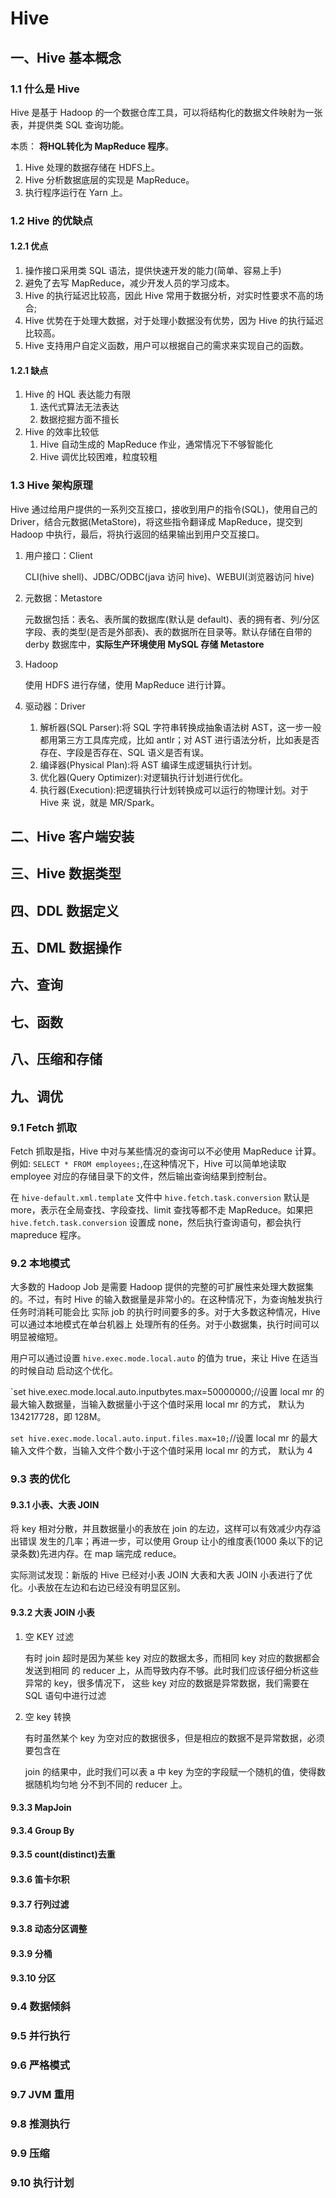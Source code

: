 # Hive

## 一、Hive 基本概念

### 1.1 什么是 Hive

Hive 是基于 Hadoop 的一个数据仓库工具，可以将结构化的数据文件映射为一张表，并提供类 SQL 查询功能。

本质： **将HQL转化为 MapReduce 程序**。

1. Hive 处理的数据存储在 HDFS上。
2. Hive 分析数据底层的实现是 MapReduce。
3. 执行程序运行在 Yarn 上。

### 1.2 Hive 的优缺点

#### 1.2.1 优点

1. 操作接口采用类 SQL 语法，提供快速开发的能力(简单、容易上手)
2. 避免了去写 MapReduce，减少开发人员的学习成本。
3. Hive 的执行延迟比较高，因此 Hive 常用于数据分析，对实时性要求不高的场合;
4. Hive 优势在于处理大数据，对于处理小数据没有优势，因为 Hive 的执行延迟比较高。
5. Hive 支持用户自定义函数，用户可以根据自己的需求来实现自己的函数。

#### 1.2.1 缺点

1. Hive 的 HQL 表达能力有限
   1. 迭代式算法无法表达
   2. 数据挖掘方面不擅长
2. Hive 的效率比较低
   1. Hive 自动生成的 MapReduce 作业，通常情况下不够智能化
   2. Hive 调优比较困难，粒度较粗

### 1.3 Hive 架构原理

Hive 通过给用户提供的一系列交互接口，接收到用户的指令(SQL)，使用自己的 Driver，结合元数据(MetaStore)，将这些指令翻译成 MapReduce，提交到 Hadoop 中执行，最后，将执行返回的结果输出到用户交互接口。

1. 用户接口：Client

   CLI(hive shell)、JDBC/ODBC(java 访问 hive)、WEBUI(浏览器访问 hive)

2. 元数据：Metastore

   元数据包括：表名、表所属的数据库(默认是 default)、表的拥有者、列/分区字段、表的类型(是否是外部表)、表的数据所在目录等。默认存储在自带的 derby 数据库中，**实际生产环境使用 MySQL 存储 Metastore**

3. Hadoop

   使用 HDFS 进行存储，使用 MapReduce 进行计算。

4. 驱动器：Driver

   1. 解析器(SQL Parser):将 SQL 字符串转换成抽象语法树 AST，这一步一般都用第三方工具库完成，比如 antlr；对 AST 进行语法分析，比如表是否存在、字段是否存在、SQL 语义是否有误。
   2. 编译器(Physical Plan):将 AST 编译生成逻辑执行计划。
   3. 优化器(Query Optimizer):对逻辑执行计划进行优化。
   4. 执行器(Execution):把逻辑执行计划转换成可以运行的物理计划。对于 Hive 来 说，就是 MR/Spark。

## 二、Hive 客户端安装

## 三、Hive 数据类型

## 四、DDL 数据定义

## 五、DML 数据操作

## 六、查询

## 七、函数

## 八、压缩和存储

## 九、调优

### 9.1 Fetch 抓取

Fetch 抓取是指，Hive 中对与某些情况的查询可以不必使用 MapReduce 计算。例如: `SELECT * FROM employees;`,在这种情况下，Hive 可以简单地读取 employee 对应的存储目录下的文件，然后输出查询结果到控制台。

在 `hive-default.xml.template` 文件中 `hive.fetch.task.conversion` 默认是 more，表示在全局查找、字段查找、limit 查找等都不走 MapReduce。如果把 `hive.fetch.task.conversion` 设置成 none，然后执行查询语句，都会执行 mapreduce 程序。

### 9.2 本地模式

大多数的 Hadoop Job 是需要 Hadoop 提供的完整的可扩展性来处理大数据集的。不过，有时 Hive 的输入数据量是非常小的。在这种情况下，为查询触发执行任务时消耗可能会比 实际 job 的执行时间要多的多。对于大多数这种情况，Hive 可以通过本地模式在单台机器上 处理所有的任务。对于小数据集，执行时间可以明显被缩短。

用户可以通过设置 `hive.exec.mode.local.auto` 的值为 true，来让 Hive 在适当的时候自动 启动这个优化。

`set hive.exec.mode.local.auto.inputbytes.max=50000000;//设置 local mr 的最大输入数据量，当输入数据量小于这个值时采用 local mr 的方式， 默认为 134217728，即 128M。

`set hive.exec.mode.local.auto.input.files.max=10;`//设置 local mr 的最大输入文件个数，当输入文件个数小于这个值时采用 local mr 的方式， 默认为 4

### 9.3 表的优化

#### 9.3.1 小表、大表 JOIN

将 key 相对分散，并且数据量小的表放在 join 的左边，这样可以有效减少内存溢出错误 发生的几率；再进一步，可以使用 Group 让小的维度表(1000 条以下的记录条数)先进内存。在 map 端完成 reduce。

实际测试发现：新版的 Hive 已经对小表 JOIN 大表和大表 JOIN 小表进行了优化。小表放在左边和右边已经没有明显区别。

#### 9.3.2 大表 JOIN 小表

1. 空 KEY 过滤

   有时 join 超时是因为某些 key 对应的数据太多，而相同 key 对应的数据都会发送到相同 的 reducer 上，从而导致内存不够。此时我们应该仔细分析这些异常的 key，很多情况下， 这些 key 对应的数据是异常数据，我们需要在 SQL 语句中进行过滤

2. 空 key 转换

   有时虽然某个 key 为空对应的数据很多，但是相应的数据不是异常数据，必须要包含在

   join 的结果中，此时我们可以表 a 中 key 为空的字段赋一个随机的值，使得数据随机均匀地 分不到不同的 reducer 上。

#### 9.3.3 MapJoin

#### 9.3.4 Group By

#### 9.3.5 count(distinct)去重

#### 9.3.6 笛卡尔积

#### 9.3.7 行列过滤

#### 9.3.8 动态分区调整

#### 9.3.9 分桶

#### 9.3.10 分区

### 9.4 数据倾斜

### 9.5 并行执行

### 9.6 严格模式

### 9.7 JVM 重用

### 9.8 推测执行

### 9.9 压缩

### 9.10 执行计划

